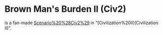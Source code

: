 # Brown Man's Burden II (Civ2)

 is a fan-made [Scenario%20%28Civ2%29](scenario) in "[Civilization%20II](Civilization II)".
